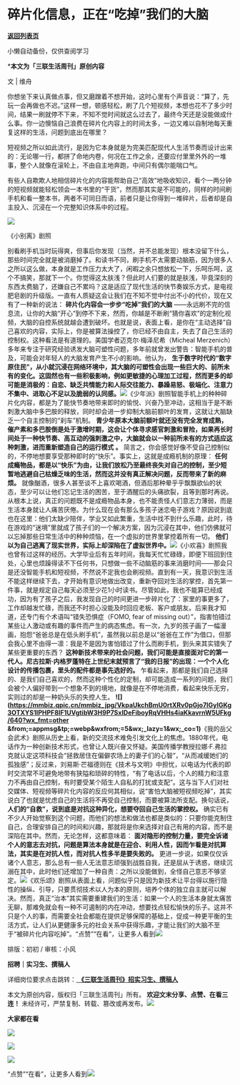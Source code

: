 # 碎片化信息，正在“吃掉”我们的大脑

[**返回列表页**](/gzh/三联生活周刊)

小懒自动备份，仅供查阅学习

***本文为「三联生活周刊」原创内容**

文 | 维舟

  

你想坐下来认真做点事，但又磨蹭着不想开始，这时心里有个声音说：“算了，先玩一会再做也不迟。”这样一想，顿感轻松，刷了几个短视频，本想也花不了多少时间，结果一刷就停不下来，不知不觉时间就这么过去了，最终今天还是没能做成什么事。你一边懊恼自己浪费在碎片化内容上的时间太多，一边又难以自制地每天重复这样的生活，问题到底出在哪里？

短视频之所以如此流行，是因为它本身就是为完美匹配现代人生活节奏而设计出来的：无论哪一行，都拼了命地内卷，何况在工作之余，还要应付里里外外的一堆事，整个人就像在滚轮上，不由自主地奔跑，中间只有偶尔能喘口气。

有些人自欺欺人地相信碎片化的内容能帮助自己“高效”地吸收知识，看个一两分钟的短视频就能轻松领会一本书里的“干货”，然而那其实是不可能的，同样的时间刷手机和看一整本书，两者不可同日而语，前者只是让你得到一堆碎片，后者却是自主投入、沉浸在一个完整知识体系中的过程。

![](https://mmbiz.qpic.cn/sz_mmbiz_jpg/XnMeqb0xcz4j2USnIiax5Rlu6tWicFLKDAjTcmNSsVTz1vvk7diaicicD3HreVsw3kfibrw3EzCE7j2Smoll1ojVia5OA/640?wx_fmt=other&from;=appmsg&tp;=webp&wxfrom;=5&wx;_lazy=1&wx;_co=1)

《小别离》剧照

别看刷手机当时玩得爽，但事后你发现（当然，并不总能发现）根本没留下什么，那些时间完全就是被消磨掉了。和读书不同，刷手机不太需要动脑筋，因为很多人之所以这么做，本身就是工作压力太大了，闲暇之余只想放松一下，乐呵乐呵，这个不搞笑，那就下一个。你觉得这太肤浅？但此时人们要的就是肤浅，毕竟深刻的东西太费脑了，还嫌自己不累吗？这是适应了现代生活的快节奏娱乐方式，是电视肥皂剧的升级版。一直有人质疑这会让我们在不知不觉中付出不小的代价，现在又有了一种新的说法：
**碎片化内容会一步步“吃掉”我们的大脑**
——永远刷不完的信息流，让你的大脑“开心”到停不下来，然而，你越是不断刷“猜你喜欢”的定制化视频，大脑的自控系统就越会遭到破坏。也就是说，表面上看，是你在“主动选择”自己喜欢的内容，实际上，你是被算法操控了，你已经不由自主，失去了自己生活的控制权。这种看法是有道理的。美国学者迈克尔·梅泽尼希（Micheal
Merzenich）多年来专注于研究经验诱发大脑可塑性问题，多年前就曾发出警告：智能手机的普及，可能会对年轻人的大脑发育产生不小的影响。他认为，
**生于数字时代的“数字原住民”，从小就沉浸在网络环境中，其大脑的可塑性会出现一些巨大的、前所未有的变化。这固然也有一些积极影响，例如更敏捷的心理加工过程，然而更多的却可能是消极的：自恋、缺乏共情能力和人际交往能力、暴躁易怒、极端化、注意力不集中、进取心不足以及脆弱的认同感。**![](https://mmbiz.qpic.cn/sz_mmbiz_jpg/RNpp5IDIhiaJySB51yfV7sqfuG15T90HTWLJ46syknzdbiah6vEkJBYr4iagibarviaJjf4PDzc4TjONsROVz1xrpRw/640?wx_fmt=other&from;=appmsg&tp;=webp&wxfrom;=5&wx;_lazy=1&wx;_co=1)《少年派》剧照智能手机上的种种碎片化内容，都是为了能快节奏地带来即时的愉悦、兴奋乃至冲动，这相当于是不断刺激大脑中多巴胺的释放，同时却会进一步抑制大脑前额叶的发育，这就让大脑缺乏一个自主控制的“刹车”机制。
**青少年原本大脑前额叶就还没有完全发育成熟，催产素和多巴胺倒是处于激增时期，这会让个体寻求感官刺激和冒险，如果再长时间处于一种快节奏、高互动的强刺激之中，大脑就会以一种前所未有的方式适应这种刺激，进而重新塑造自己的运行模式**
**。** 简言之，你会感觉好像不受自己控制似的，不停地想要享受那种即时的“快乐”。事实上，这就是成瘾机制的原理：
**任何成瘾物品，都是以“快乐”为由，让我们放松乃至最终丧失对自己的控制，至少短暂地逃避自己枯燥乏味的生活，然而这并没有真正解决问题，反而带来了新的麻烦。**
就像酗酒，很多人甚至谈不上喜欢喝酒，但酒后那种晕乎乎飘飘欲仙的状态，至少可以让他们忘记生活的困苦，至于酒醒后的头痛欲裂，且等到那时再说。从根本上说，真正的问题既不是成瘾物品本身，也不能责怪人们意志力薄弱，而是生活本身就让人痛苦厌倦。为什么现在会有那么多孩子迷恋电子游戏？原因说到底也在这里：他们太缺少陪伴，学业又如此繁重，生活中找不到什么乐趣，此时，待在游戏的“迷境”里就成了孩子们的一个解决方案，因为沉浸在其中，他们仿佛就可以忘掉那些日常生活中的种种烦恼，在一个虚拟的世界里掌控着所有一切。
**他们以为自己逃离了现实世界，实际上却深陷在了虚拟世界中。**![](https://mmbiz.qpic.cn/sz_mmbiz_jpg/XnMeqb0xcz4j2USnIiax5Rlu6tWicFLKDApH1RDbhQxD5Uc8vrlQVE7WfmzWdMwHyo7zSU7icmEwKox7AibzpVKMDQ/640?wx_fmt=other&from;=appmsg&tp;=webp&wxfrom;=5&wx;_lazy=1&wx;_co=1)《小欢喜》剧照我也曾有过这样的经历。大学毕业后有五年时间，我每天忙忙碌碌，即便下班回到住处，心里也烦躁得读不下任何书，只想做一些不动脑筋的事来消磨时间——那会只是还没智能手机和短视频，不然说不定我也会刷视频。直到有一天，我意识到生活不能这样继续下去，才开始有意识地做出改变，重新夺回对生活的掌控，首先第一件事，就是规定自己每天必须至少花1小时读书。尽管如此，我也不能算已经成功，因为有了孩子之后，我发现自己的时间更进一步碎片化了：家里的事更多了，工作却越发忙碌，而我还不时担心没能及时回应老板、客户或朋友。后来我才知道，还专门有个术语叫“错失恐惧症（FOMO,
fear of missing
out）”，指害怕错过某些让人激动或有趣的事件而产生的病态焦虑。有一次，九岁的孩子画了一幅漫画，抱怨“爸爸总是在低头刷手机”，虽然我以前总是以“爸爸在工作”为借口，但那会我心里不由得一凛：我是不是因为害怕错过了什么而刷手机，到头来其实错失了某些更重要的东西？
**这种新技术带来的社会问题，我们可能是直接面对它的第一代人。尼古拉斯·内格罗蓬特在上世纪末就预言了“我的日报”的出现：一个个人化设计的传播包裹，里头的配件都是事先选好的。**
乍看起来，那都是我们自己选择的、是我们自己喜欢的，然而这种个性化的定制，却可能造成一系列的问题，我们会被个人偏好带到一个想象不到的境地，就像是在不停地消费，看起来快乐无穷，实则过的却是一种奶头乐的失控人生。
**![](https://mmbiz.qpic.cn/mmbiz_jpg/VkpaUkchBmU0rtXRv0pGjo7IGyIGKg3OTXYS1IPHPF8IF1UVgtibW3H9P7SxIDeFiboyRqVHHs4iaKkavrnW5UFkg/640?wx_fmt=other
&from;=appmsg&tp;=webp&wxfrom;=5&wx;_lazy=1&wx;_co=1)**《我的岳父会武术》剧照从历史上看，新的交流技术难免引发文化上的焦虑。1880年代，电话作为一种创新技术形式，也曾让人既兴奋又怀疑。美国传播学教授拉娜·F.弗拉克就认定这项科技会“拯救居住在偏僻农场上的妻子们的心智”，“从而减缓她们的孤独感”；反过来，刘易斯·芒福德则在《技术与文明》中担忧，以电话为代表的即时交流常不可避免地带有狭隘和琐碎的特性，“有了电话以后，个人的精力和注意力不再由自己控制，有时要受某个陌生人自私的打扰或支配”。这与当下人们对社交媒体、短视频等碎片化内容的反应何其相似，说“害怕大脑被短视频吃掉”，其实说白了也就是忧虑自己的生活将不再受自己控制，而要被算法所支配。换句话说，
**人们的“自救”，说到底是对抗这种异化，想要夺回自己生活的掌控权。**
确实已有不少人开始觉察到这个问题，而他们的想法和做法也都是类似的：只要你能克制住自己，合理安排自己的时间和兴趣，那就将是你来选择对自己有用的内容，而不是深陷在其中。然而，无论怎样，这都意味着：
**面对隐形的控制力量，要完全诉诸个人的意志去对抗，问题是算法本身就是在迎合、利用人性，因而乍看是对抗算法，其实是在对抗人性，而对抗人性多半是要失败的。**
更进一步说，如果仅仅诉诸个人意志，那么总有一些人无法意志顽强到战胜自我，还是屈从于诱惑，继续沉溺在其中，此时他们还增加了一种自责：之所以没能做到，全怪自己意志不够坚定。![](https://mmbiz.qpic.cn/sz_mmbiz_jpg/XnMeqb0xcz4j2USnIiax5Rlu6tWicFLKDA3M5jwqhjCCS0P5Lka2xuumEIJIJ4UYr0bEKrWcGEbUEr8R4fFjm0Ww/640?wx_fmt=other&tp;=webp&wxfrom;=5&wx;_lazy=1&wx;_co=1)《欢乐颂》剧照从表面上看，问题似乎只是因为新技术让平台得以施行隐性的操纵、引导，只要贯彻技术以人为本的原则，培养个体的独立自主就可以解决。然而，真正“治本”其实需要重建我们的生活：如果一个人的生活本身就太痛苦无聊，那难免就会有一种不可遏制的内在冲动，想要找点轻松愉快的乐子。这并不只是个人的事，而需要全社会都能在提供足够保障的基础上，促成一种更平衡的生活方式，让人们从更健康多元的社会关系中获得乐趣，才能让我们的大脑不至于“被碎片化内容吃掉”。“点赞”“在看”，让更多人看到![](https://mmbiz.qpic.cn/mmbiz_gif/c2Sib3Mp7pON9hkSZwdTibRHNZSMPyiapUCHJwlyoZVBC3SfmPmF0VKjkm3NiaToQloHFJ6icyicqZnqgXp6pSQJt5gg/640?wx_fmt=gif&from;=appmsg&wxfrom;=5&wx;_lazy=1&tp;=wxpic)  
  
  
  
  
  

排版：初初 / 审核：小风

  
 **招聘｜实习生、撰稿人**  

详细岗位要求点击跳转：[
**《三联生活周刊》招实习生、撰稿人**](http://mp.weixin.qq.com/s?__biz=MTc5MTU3NTYyMQ==&mid=2651136871&idx=3&sn=f1c0777fe9d31881e5dfca68ebc2937f&chksm=5907324d6e70bb5b3546dfe1c7b31b5fe05664bebbf36356ba9a1a352e0678444cad62875ad4&scene=21#wechat_redirect)

本文为原创内容，版权归「三联生活周刊」所有。 **欢迎文末分享、点赞、在看三连！**
未经许可，严禁复制、转载、篡改或再发布。![](https://mmbiz.qpic.cn/sz_mmbiz_png/Gg7Qtoh7Aic9ZTmAdCc80b4nD7xicgPt863QWU7oNswDx19XrjfTtSl8QwatY2EEZGuNd1WRRiapDZjcDhTnNYmBg/640?wx_fmt=other&wxfrom;=5&wx;_lazy=1&wx;_co=1&retryload;=1&tp;=webp)

 **大家都在看**

  
[![](https://mmbiz.qpic.cn/mmbiz_jpg/c2Sib3Mp7pOOS9YXkbjnLTcB0GDm5raZHvlzfCsm23qQ06CSkjr3GWy0Oq51EBLSTvhmeLFvgKxjhn1IGQMIDrA/640?wx_fmt=jpeg&from;=appmsg&wxfrom;=5&wx;_lazy=1&wx;_co=1&tp;=wxpic)](http://mp.weixin.qq.com/s?__biz=MTc5MTU3NTYyMQ==&mid=2651406633&idx=1&sn=34e0b8ecbbba4ce6e382d49a24169c0e&chksm=590b50036e7cd9158d25207c61e69ba421a7a8b813b0ab6b3f7cd8009ff4e44b38101ca49b5c&scene=21#wechat_redirect)  

![](https://mmbiz.qpic.cn/sz_mmbiz_png/Gg7Qtoh7Aic9ZTmAdCc80b4nD7xicgPt86k1kgpU51hWCHjV92ryhVW35PLCvLhxLw9XDhXjgeDyZhHSx5EbRcfg/640?wx_fmt=other&wxfrom;=5&wx;_lazy=1&wx;_co=1&retryload;=1&tp;=webp)

  
[![](https://mmbiz.qpic.cn/mmbiz_jpg/c2Sib3Mp7pOOscRuZrCibCxsE1u7UtPialkZVdnsVfBBVIibicXz2dOryRyANicobSjntgBDLQWwVDLqIjZ68BicsnwDQ/640?wx_fmt=jpeg&from;=appmsg&wxfrom;=5&wx;_lazy=1&wx;_co=1&tp;=wxpic)]()  
  
“点赞”“在看”，让更多人看到![](https://mmbiz.qpic.cn/mmbiz_gif/c2Sib3Mp7pON9hkSZwdTibRHNZSMPyiapUCHJwlyoZVBC3SfmPmF0VKjkm3NiaToQloHFJ6icyicqZnqgXp6pSQJt5gg/640?wx_fmt=gif&from;=appmsg&wxfrom;=5&wx;_lazy=1&tp;=wxpic)

